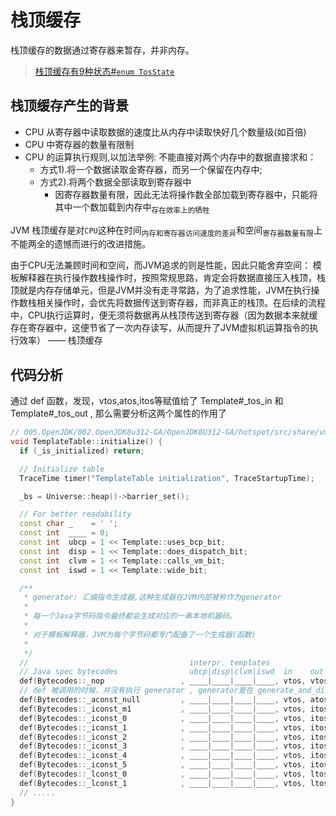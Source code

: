 # 栈顶缓存
栈顶缓存的数据通过寄存器来暂存，并非内存。
> [栈顶缓存有9种状态#`enum TosState`](../../../005.OpenJDK/002.OpenJDK8u312-GA/OpenJDK8U312-GA/hotspot/src/share/vm/utilities/globalDefinitions.hpp)

## 栈顶缓存产生的背景
+ CPU 从寄存器中读取数据的速度比从内存中读取快好几个数量级(如百倍)
+ CPU 中寄存器的数量有限制
+ CPU 的运算执行规则,以加法举例: 不能直接对两个内存中的数据直接求和：
    - 方式1).将一个数据读取金寄存器，而另一个保留在内存中; 
    - 方式2).将两个数据全部读取到寄存器中
      + 因寄存器数量有限，因此无法将操作数全部加载到寄存器中，只能将其中一个数加载到内存中<sub>存在效率上的牺牲</sub>

JVM 栈顶缓存是对`CPU`这种在时间<sub>内存和寄存器访问速度的差异</sub>和空间<sub>寄存器数量有限</sub>上不能两全的遗憾而进行的改进措施。

由于CPU无法兼顾时间和空间，而JVM追求的则是性能，因此只能舍弃空间： 模板解释器在执行操作数栈操作时，按照常规思路，肯定会将数据直接压入栈顶，栈顶就是内存存储单元，但是JVM并没有走寻常路，为了追求性能，JVM在执行操作数栈相关操作时，会优先将数据传送到寄存器，而非真正的栈顶。在后续的流程中，CPU执行运算时，便无须将数据再从栈顶传送到寄存器（因为数据本来就缓存在寄存器中，这便节省了一次内存读写，从而提升了JVM虚拟机运算指令的执行效率） —— 栈顶缓存


## 代码分析
通过 def 函数，发现，vtos,atos,itos等赋值给了 Template#_tos_in 和 Template#_tos_out , 那么需要分析这两个属性的作用了
```cpp
// 005.OpenJDK/002.OpenJDK8u312-GA/OpenJDK8U312-GA/hotspot/src/share/vm/interpreter/templateTable.cpp
void TemplateTable::initialize() {
  if (_is_initialized) return;

  // Initialize table
  TraceTime timer("TemplateTable initialization", TraceStartupTime);

  _bs = Universe::heap()->barrier_set();

  // For better readability
  const char _    = ' ';
  const int  ____ = 0;
  const int  ubcp = 1 << Template::uses_bcp_bit;
  const int  disp = 1 << Template::does_dispatch_bit;
  const int  clvm = 1 << Template::calls_vm_bit;
  const int  iswd = 1 << Template::wide_bit;

  /**
   * generator: 汇编指令生成器,这种生成器在JVM内部被称作为generator
   * 
   * 每一个Java字节码指令最终都会生成对应的一串本地机器码。
   * 
   * 对于模板解释器，JVM为每个字节码都专门配备了一个生成器(函数)
   * 
   */
  //                                    interpr. templates
  // Java spec bytecodes                ubcp|disp|clvm|iswd  in    out   generator             argument
  def(Bytecodes::_nop                 , ____|____|____|____, vtos, vtos, nop                 ,  _           );
  // def 被调用的时候，并没有执行 generator , generator是在 generate_and_dispatch时初始化的
  def(Bytecodes::_aconst_null         , ____|____|____|____, vtos, atos, aconst_null         ,  _           );
  def(Bytecodes::_iconst_m1           , ____|____|____|____, vtos, itos, iconst              , -1           );
  def(Bytecodes::_iconst_0            , ____|____|____|____, vtos, itos, iconst              ,  0           );
  def(Bytecodes::_iconst_1            , ____|____|____|____, vtos, itos, iconst              ,  1           );
  def(Bytecodes::_iconst_2            , ____|____|____|____, vtos, itos, iconst              ,  2           );
  def(Bytecodes::_iconst_3            , ____|____|____|____, vtos, itos, iconst              ,  3           );
  def(Bytecodes::_iconst_4            , ____|____|____|____, vtos, itos, iconst              ,  4           );
  def(Bytecodes::_iconst_5            , ____|____|____|____, vtos, itos, iconst              ,  5           );
  def(Bytecodes::_lconst_0            , ____|____|____|____, vtos, ltos, lconst              ,  0           );
  def(Bytecodes::_lconst_1            , ____|____|____|____, vtos, ltos, lconst              ,  1           );
  // .....
}
```